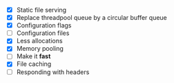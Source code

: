 - [X] Static file serving
- [X] Replace threadpool queue by a circular buffer queue
- [X] Configuration flags
- [ ] Configuration files
- [X] Less allocations
- [X] Memory pooling
- [ ] Make it **fast**
- [X] File caching
- [ ] Responding with headers
